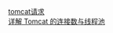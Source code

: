 [tomcat请求](https://www.cnblogs.com/softidea/p/5750791.html)  
[详解 Tomcat 的连接数与线程池](http://www.importnew.com/27309.html)  